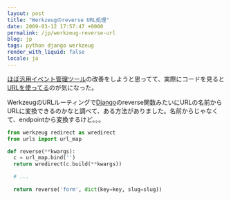 ```yaml
---
layout: post
title: "Werkzeugのreverse URL処理"
date: 2009-03-12 17:57:47 +0000
permalink: /jp/werkzeug-reverse-url
blog: jp
tags: python django werkzeug
render_with_liquid: false
locale: ja
---
```


[ほぼ汎用イベント管理ツール](http://twisted-mind.appspot.com/)の改善をしようと思ってて、実際にコードを見ると[URLを使ってる](http://bitbucket.org/voluntas/twisted-mind/src/tip/views.py#cl-132)のが気になった。

WerkzeugのURLルーティングで[Django](http://www.djangoproject.com/)のreverse関数みたいにURLの名前からURLに変換できるのかなと調べて、ある方法がありました。名前からじゃなくて、endpointから変換するけど。。。

```python
from werkzeug redirect as wredirect
from urls import url_map

def reverse(**kwargs):
  c = url_map.bind('')
  return wredirect(c.build(**kwargs))

  # ...
  
  return reverse('form', dict(key=key, slug=slug))
```
